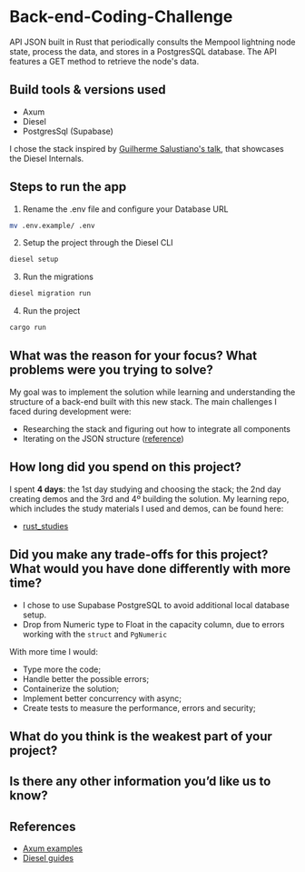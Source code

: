 # Back-end-Coding-Challenge
API JSON built in Rust that periodically consults the Mempool lightning node state, process the data, and stores in a PostgresSQL database. The API features a GET method to retrieve the node's data.

## Build tools & versions used
- Axum 
- Diesel 
- PostgresSql (Supabase)

I chose the stack inspired by [Guilherme Salustiano's talk](https://youtu.be/v0axYVJX_hI), that showcases the Diesel Internals. 

## Steps to run the app

1. Rename the .env file and configure your Database URL

```bash
mv .env.example/ .env
```

2. Setup the project through the Diesel CLI 

```bash
diesel setup
```

3. Run the migrations

```bash
diesel migration run 
```

4. Run the project

```bash
cargo run 
```

## What was the reason for your focus? What problems were you trying to solve?
My goal was to implement the solution while learning and understanding the structure of a back-end built with this new stack. The main challenges I faced during development were:
- Researching the stack and figuring out how to integrate all components
- Iterating on the JSON structure ([reference](https://ectobit.com/blog/parsing-json-in-rust/))

## How long did you spend on this project?
I spent **4 days**: the 1st day studying and choosing the stack; the 2nd day creating demos and the 3rd and 4º building the solution. My learning repo, which includes the study materials I used and demos, can be found here:
- [rust_studies](https://github.com/PedroCo3lho/rust_studies/tree/main)

## Did you make any trade-offs for this project? What would you have done differently with more time?
- I chose to use Supabase PostgreSQL to avoid additional local database setup. 
- Drop from Numeric type to Float in the capacity column, due to errors working with the `struct` and `PgNumeric`

With more time I would:
- Type more the code;
- Handle better the possible errors;
- Containerize the solution; 
- Implement better concurrency with async;
- Create tests to measure the performance, errors and security;

## What do you think is the weakest part of your project?

## Is there any other information you’d like us to know?

## References
- [Axum examples](https://github.com/tokio-rs/axum/tree/main/examples)
- [Diesel guides](https://diesel.rs/guides/getting-started)

